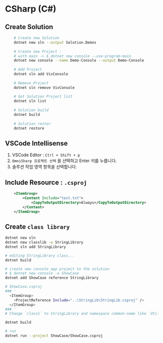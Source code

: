 # CSharp (C#)

## Create Solution

```bash
    # Create new Solution
    dotnet new sln --output Solution.Demos
    
    # Create new Project : 
    # with main -> $ dotnet new console --use-program-main
    dotnet new console --name Demo-Console --output Demo-Console
    
    # Add Project 
    dotnet sln add VivConsole 
    
    # Remove Project
    dotnet sln remove VivConsole
    
    # Get Solution Project list
    dotnet sln list
    
    # Solution build
    dotnet build
    
    # Solution restor
    dotnet restore
```

## VSCode Intellisense

1. VSCode Editor : `Ctrl + Shift + p`
2. `OmniSharp 프로젝트 선택` 을 선택하고 Enter 키를 누릅니다.
3. 솔루션 작업 영역 항목을 선택합니다.

## Include Resource : `.csproj`

```xml
    <ItemGroup>
        <Content Include="test.txt">
            <CopyToOutputDirectory>Always</CopyToOutputDirectory>
        </Content>
    </ItemGroup>
```

## Create `class library`

```bash
dotnet new sln
dotnet new classlib -o StringLibrary
dotnet sln add StringLibrary

# editing StringLibrary class...
dotnet build

# create new console app project to the solution
# $ dotnet new console -o ShowCase 
dotnet add ShowCase reference StringLibrary

# ShowCase.csproj 
### '
  <ItemGroup>
    <ProjectReference Include="..\StringLib\StringLib.csproj" />
  </ItemGroup>
### '
# Change `class1` to StringLibrary and namespace common-name like `UtilityLibraries`

dotnet build

# run
dotnet run --project ShowCase/ShowCase.csproj
```
